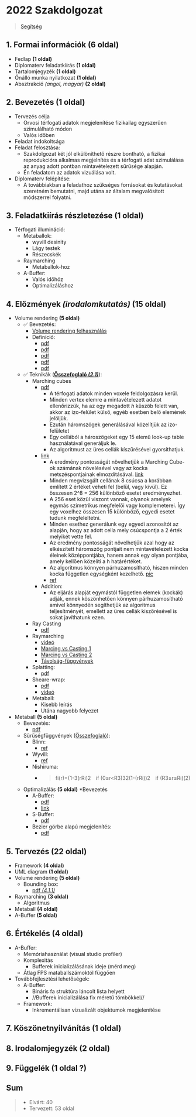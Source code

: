 # 2022 Szakdolgozat

> [Segítség](https://www.scribd.com/document/257034196/Utmutato-vegz%C5%91s-informatikus-es-villamosmernok-hallgatoink-szamara-BME-VIK-2011)

## 1. Formai információk **(6 oldal)**

* Fedlap **(1 oldal)**
* Diplomaterv feladatkiírás **(1 oldal)**
* Tartalomjegyzék **(1 oldal)**
* Önálló munka nyilatkozat **(1 oldal)**
* Absztrakció *(angol, magyar)* **(2 oldal)**

## 2. Bevezetés **(1 oldal)**

* Tervezés célja
    * Orvosi térfogati adatok megjelenítése fizikailag egyszerűen szimulálható módon
    * Valós időben
* Feladat indokoltsága
* Feladat felosztása:
    * Szakdolgozat két jól elkülöníthető részre bontható, a fizikai reprodukcióra alkalmas megjelnítés és a térfogati adat szimulálása az anyag adott pontban mintavételezett sűrűsége alapján.
    * Én feladatom az adatok vizuálása volt.
* Diplomaterv felépítése:
    * A továbbiakban a feladathoz szükséges forrásokat és kutatásokat szeretném bemutatni, majd utána az általam megvalósított módszerrel folyatni.

## 3. Feladatkiírás részletezése **(1 oldal)**

* Térfogati illumináció:
    * Metaballok:
        * wyvill desinity
        * Lágy testek
        * Részecskék
    * Raymarching
        * Metaballok-hoz
    * A-Buffer:
        * Valós időhöz
        * Optimalizáláshoz

## 4. Előzmények *(irodalomkutatás)* **(15 oldal)**

* Volume rendering **(5 oldal)**
    * ✅ Bevezetés:
        * [Volume rendering felhasználás](https://developer.nvidia.com/gpugems/gpugems/part-vi-beyond-triangles/chapter-39-volume-rendering-techniques)
        * Definíció:
            * [pdf](https://www3.cs.stonybrook.edu/~mueller/papers/volvisOverview.pdf)
            * [pdf](https://ieeexplore.ieee.org/stamp/stamp.jsp?tp=&arnumber=274942&tag=1)
            * [pdf](https://ieeexplore.ieee.org/stamp/stamp.jsp?tp=&arnumber=267473)
            * [pdf](./Docs/234313.234383.pdf)
            * [pdf](./Docs/paper_jbcs_november2012.pdf)
    * ✅ Teknikák (**[Összefoglaló *(2.1)*](./Docs/lacroute_thesis.pdf)**):
        * Marching cubes
            * [pdf](./Docs/paper_jbcs_november2012.pdf)
                * A térfogati adatok minden voxele feldolgozásra kerül.
                * Minden vertex elemre a mintavételezett adatot ellenőrizzük, ha az egy megadott *h* küszöb felett van, akkor az izo-felület külső, egyéb esetben belő elemének jelöljük.
                * Ezután háromszögek generálásával közelítjük az izo-felületet
                * Egy cellából a hároszögeket egy 15 elemű look-up table használatával generáljuk le.
                * Az algoritmust az üres cellák kíszűrésével gyorsíthatjuk.
            * [link](https://www.cs.carleton.edu/cs_comps/0405/shape/marching_cubes.html)
                * A eredmény pontosságát növelhetjük a Marching Cube-ok számának növelésével vagy az kocka metszéspontjainak elmozdításával.
            [link](https://code-specialist.com/python/marching-cubes-algorithm)
                * Minden megvizsgált cellának 8 csúcsa a korábban említett 2 értéket veheti fel (belül, vagy kívül). Ez összesen 2^8 = 256 különböző esetet eredményezhet.
                * A 256 eset közül viszont vannak, olyanok amelyek egymás szimetrikus megfelelői vagy komplemeterei. Így egy voxelhez összesen 15 különböző, egyedi esetet tudunk megfeleltetni.
                * Minden esethez generálunk egy egyedi azonosítót az alapján, hogy az adott cella mely csúcspontja a 2 érték melyikét vette fel.
                * Az eredmény pontosságát növelhetjük azal hogy az elkészített háromszög pontjait nem mintavételezett kocka éleinek középpontjába, hanem annak egy olyan pontjába, amely kellően közelíti a h határértéket.
                * Az algoritmus könnyen párhuzamosítható, hiszen minden kocka független egységként kezelhető.
            [pic](./Pics/Type-of-surface-combinations-for-the-marching-cube-algorithm-The-black-circles-means.png)
                * [ref](https://www.researchgate.net/figure/Type-of-surface-combinations-for-the-marching-cube-algorithm-The-black-circles-means_fig2_282209849)
            * Addition:
                * Az eljárás alapját egymástól független elemek (kockák) adják, ennek köszönhetően könnyen párhuzamosítható amivel könnyedén segíthetjük az algoritmus teljesítményét, emellett az üres cellák kiszőrésével is sokat javíthatunk ezen.
        * Ray Casting
            * [pdf](./Docs/vis03-rc.pdf)
        * Raymarching
            * [videó](https://www.youtube.com/watch?v=BNZtUB7yhX4&t=4s&ab_channel=SimonDev)
            * [Marcing vs Casting 1](https://www.kodeco.com/books/metal-by-tutorials/v2.0/chapters/18-rendering-with-rays)
            * [Marcing vs Casting 2](https://stackoverflow.com/questions/67347177/what-is-the-difference-between-ray-tracing-ray-casting-ray-marching-and-path-t)
            * [Távolság-függvények](https://iquilezles.org/articles/distfunctions/)
        * Splatting:
            * [pdf](./Docs/lacroute_thesis.pdf)
        * Sheare-wrap:
            * [pdf](https://www3.cs.stonybrook.edu/~qin/courses/visualization/visualization-shear-warping.pdf)
            * [videó](https://www.youtube.com/watch?v=17uH8PZnWts&ab_channel=BobLaramee)
        * Metaball:
            * Kisebb leírás
            * Utána nagyobb felyezet
* Metaball **(5 oldal)**
    * Bevezetés:
        * [pdf](./Docs/Image-Space_GPU_Metaballs_for_Time-Dependent_Parti.pdf)
    * Sűrűségfüggvények ([Összefoglaló](./Docs/master%20thesis.pdf)):
        * Blinn:
            * [ref](./Docs/357306.357310.pdf)
        * Wyvill:
            * [ref](https://www.academia.edu/5738656/Animating_soft_objects)
        * Nishiruma:
            * >fi⁢(r)={1-3⁢(rRi)2 if (0≤r<R3)32⁢(1-(rRi))2 if (R3≤r≤Ri)(2)
    * Optimalizálás **(5 oldal)**
        *Bevezetés
        * A-Buffer:
            * [pdf](./Docs/tvcg-kbuffer.pdf)
            * [link](https://www.geeksforgeeks.org/a-buffer-method/)
        * S-Buffer:
            * [pdf](./Docs/eg2012_s-buffer.pdf)
        * Bezier görbe alapú megjelenítés:
            * [pdf](./Docs/eg08_metaballs.pdf)

## 5. Tervezés **(22 oldal)**

* Framework **(4 oldal)**
* UML diagram **(1 oldal)**
* Volume rendering **(5 oldal)**
    * Bounding box:
        * [pdf *(4.1.1)*](./Docs/FULLTEXT01.pdf)
* Raymarching **(3 oldal)**
    * Algoritmus
* Metaball **(4 oldal)**
* A-Buffer **(5 oldal)**

## 6. Értékelés **(4 oldal)**

* A-Buffer:
    * Memóriahasználat (visual studio profiler)
    * Komplexitás
        * Bufferek inicializálásának ideje (mérd meg)
    * Átlag FPS mataballszámoktól függően
* Továbbfejlesztési lehetőségek:
    * A-Buffer:
        * Bináris fa struktúra láncolt lista helyett
        * //Bufferek inicializálása fix méretű tömbökkel//
    * Framework:
        * Inkrementálisan vizualizált objektumok megjelenítése

## 7. Köszönetnyilvánítás **(1 oldal)**

## 8. Irodalomjegyzék **(2 oldal)**

## 9. Függelék **(1 oldal ?)**

## Sum

> * Elvárt: 40
> * Tervezett: 53 oldal
